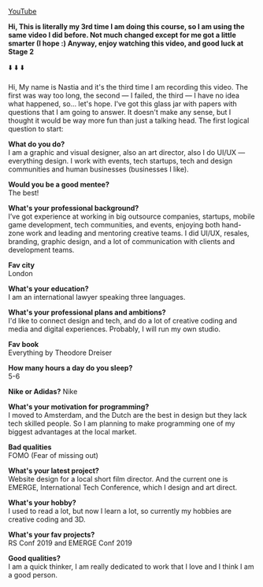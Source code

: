 [YouTube](https://www.youtube.com/watch?v=cQVWIw85OAs)

**Hi,
This is literally my 3rd time I am doing this course, so I am using the same video I did before. Not much changed except for me got a little smarter (I hope :) Anyway, enjoy watching this video, and good luck at Stage 2**

⬇️ ⬇️ ⬇️\
\
Hi,
My name is Nastia and it's the third time I am recording this video. The first was way too long, the second — I failed, the third — I have no idea what happened, so... let's hope.
I've got this glass jar with papers with questions that I am going to answer. It doesn't make any sense, but I thought it would be way more fun than just a talking head. The first logical question to start:

**What do you do?**\
I am a graphic and visual designer, also an art director, also I do UI/UX — everything design. I work with events, tech startups, tech and design communities and human businesses (businesses I like).

**Would you be a good mentee?**\
The best!

**What's your professional background?**\
I’ve got experience at working in big outsource companies, startups, mobile game development, tech communities, and events, enjoying both hand- zone work and leading and mentoring creative teams. I did UI/UX, resales, branding, graphic design, and a lot of communication with clients and development teams.

**Fav city**\
London

**What's your education?**\
I am an international lawyer speaking three languages.

**What's your professional plans and ambitions?**\
I'd like to connect design and tech, and do a lot of creative coding and media and digital experiences. Probably, I will run my own studio.

**Fav book**\
Everything by Theodore Dreiser

**How many hours a day do you sleep?**\
5-6

**Nike or Adidas?**
Nike

**What's your motivation for programming?**\
I moved to Amsterdam, and the Dutch are the best in design but they lack tech skilled people. So I am planning to make programming one of my biggest advantages at the local market.

**Bad qualities**\
FOMO (Fear of missing out)

**What's your latest project?**\
Website design for a local short film director. And the current one is EMERGE, International Tech Conference, which I design and art direct.

**What's your hobby?**\
I used to read a lot, but now I learn a lot, so currently my hobbies are creative coding and 3D.

**What's your fav projects?**\
RS Conf 2019 and EMERGE Conf 2019

**Good qualities?**\
I am a quick thinker, I am really dedicated to work that I love and I think I am a good person.
